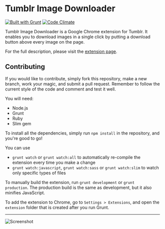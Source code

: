 Tumblr Image Downloader
=======================

[![Built with Grunt](https://cdn.gruntjs.com/builtwith.png)](http://gruntjs.com/)
[![Code Climate](https://codeclimate.com/github/fncombo/tumblr-image-downloader.png)](https://codeclimate.com/github/fncombo/tumblr-image-downloader)


Tumblr Image Downloader is a Google Chrome extension for Tumblr. It enables you to download images in a single click by putting a download button above every image on the page.

For the full description, please visit the [extension page][0].

## Contributing
If you would like to contribute, simply fork this repository, make a new branch, work your magic, and submit a pull request. Remember to follow the current style of the code and comment and test it well.

You will need:
* Node.js
* Grunt
* Ruby
* Slim gem

To install all the dependencies, simply run `npm install` in the repository, and you're good to go!

You can use
* `grunt watch` or `grunt watch:all` to automatically re-compile the extension every time you make a change
* `grunt watch:javascript`, `grunt watch:sass` or `grunt watch:slim` to watch only specific types of files

To manually build the extension, run `grunt development` or `grunt production`. The production build is the same as development, but it also minifies JavaScript.

To add the extension to Chrome, go to `Settings > Extensions`, and open the `extension` folder that is created after you run Grunt.

---

![Screenshot](http://i.imgur.com/EFzzGk3.jpg)

[0]: https://chrome.google.com/webstore/detail/tumblr-image-saver/ipocoligdfkbgncimgfaffpaglmedpop
